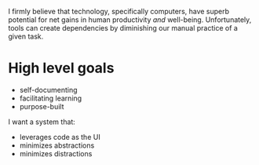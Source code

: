 I firmly believe that technology, specifically computers, have superb
potential for net gains in human productivity *and* well-being.
Unfortunately, tools can create dependencies by diminishing our manual
practice of a given task.

# High level goals

- self-documenting
- facilitating learning
- purpose-built

I want a system that:

- leverages code as the UI
- minimizes abstractions
- minimizes distractions
